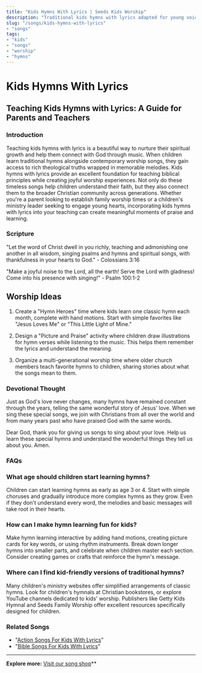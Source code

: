 ```yaml
---
title: "Kids Hymns With Lyrics | Seeds Kids Worship"
description: "Traditional kids hymns with lyrics adapted for young voices. Classic Christian music introducing children to timeless worship."
slug: "/songs/kids-hymns-with-lyrics"
- "songs"
tags:
- "kids"
- "songs"
- "worship"
- "hymns"
---
```


# Kids Hymns With Lyrics

## Teaching Kids Hymns with Lyrics: A Guide for Parents and Teachers

### Introduction
Teaching kids hymns with lyrics is a beautiful way to nurture their spiritual growth and help them connect with God through music. When children learn traditional hymns alongside contemporary worship songs, they gain access to rich theological truths wrapped in memorable melodies. Kids hymns with lyrics provide an excellent foundation for teaching biblical principles while creating joyful worship experiences. Not only do these timeless songs help children understand their faith, but they also connect them to the broader Christian community across generations. Whether you're a parent looking to establish family worship times or a children's ministry leader seeking to engage young hearts, incorporating kids hymns with lyrics into your teaching can create meaningful moments of praise and learning.

### Scripture
"Let the word of Christ dwell in you richly, teaching and admonishing one another in all wisdom, singing psalms and hymns and spiritual songs, with thankfulness in your hearts to God." - Colossians 3:16

"Make a joyful noise to the Lord, all the earth! Serve the Lord with gladness! Come into his presence with singing!" - Psalm 100:1-2

## Worship Ideas
1. Create a "Hymn Heroes" time where kids learn one classic hymn each month, complete with hand motions. Start with simple favorites like "Jesus Loves Me" or "This Little Light of Mine."

2. Design a "Picture and Praise" activity where children draw illustrations for hymn verses while listening to the music. This helps them remember the lyrics and understand the meaning.

3. Organize a multi-generational worship time where older church members teach favorite hymns to children, sharing stories about what the songs mean to them.

### Devotional Thought
Just as God's love never changes, many hymns have remained constant through the years, telling the same wonderful story of Jesus' love. When we sing these special songs, we join with Christians from all over the world and from many years past who have praised God with the same words.

Dear God, thank you for giving us songs to sing about your love. Help us learn these special hymns and understand the wonderful things they tell us about you. Amen.

### FAQs

### What age should children start learning hymns?
Children can start learning hymns as early as age 3 or 4. Start with simple choruses and gradually introduce more complex hymns as they grow. Even if they don't understand every word, the melodies and basic messages will take root in their hearts.

### How can I make hymn learning fun for kids?
Make hymn learning interactive by adding hand motions, creating picture cards for key words, or using rhythm instruments. Break down longer hymns into smaller parts, and celebrate when children master each section. Consider creating games or crafts that reinforce the hymn's message.

### Where can I find kid-friendly versions of traditional hymns?
Many children's ministry websites offer simplified arrangements of classic hymns. Look for children's hymnals at Christian bookstores, or explore YouTube channels dedicated to kids' worship. Publishers like Getty Kids Hymnal and Seeds Family Worship offer excellent resources specifically designed for children.

### Related Songs

- "[Action Songs For Kids With Lyrics](/songs/action-songs-for-kids-with-lyrics/)"
- "[Bible Songs For Kids With Lyrics](/songs/bible-songs-for-kids-with-lyrics/)"

---

**Explore more:** [Visit our song shop](https://seedskidsworship.com/shop)**

<!-- Schema Markup -->
<script type="application/ld+json">
{
  "@context": "https://schema.org",
  "@type": "MusicRecording",
  "name": "Kids Hymns With Lyrics",
  "byArtist": {
    "@type": "MusicGroup",
    "name": "Seeds Kids Worship"
  },
  "isFamilyFriendly": true,
  "url": "https://seedskidsworship.com/songs/kids-hymns-with-lyrics/"
}
</script>